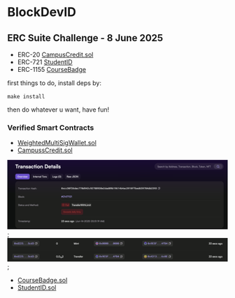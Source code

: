 # BlockDevID

## ERC Suite Challenge - 8 June 2025

- ERC-20 [CampusCredit.sol](/src/CampussCredit.sol)
- ERC-721 [StudentID](soon)
- ERC-1155 [CourseBadge](soon)

first things to do, install deps by:

```
make install
```

then do whatever u want, have fun!

### Verified Smart Contracts

- [WeightedMultiSigWallet.sol](https://testnet.monadexplorer.com/address/0x1481615030B6773f9fa68Ff7afA968Cdabfa750d?tab=Contract)
- [CampussCredit.sol](https://testnet.monadexplorer.com/address/0x8591282b7D615f266000a63fe887d8f7Ce86836C?tab=Contract)

![limit](/assets/credit/limit.png);
![cashback pelit](/assets/credit/cashback-pelit.png);

- [CourseBadge.sol](https://testnet.monadexplorer.com/address/0x4FCc345897FE6453296E400ab470f959D4fBd977?tab=Contract)
- [StudentID.sol](https://testnet.monadexplorer.com/address/0x589bcb205dDEFc3189056CAD84DFFFbE708D0e89?tab=Contract)
